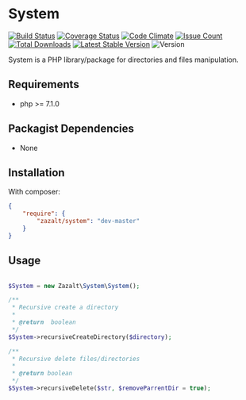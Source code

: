 System
=================

[![Build Status](https://travis-ci.org/Zazalt/System.svg?branch=master)](https://travis-ci.org/Zazalt/System)
[![Coverage Status](https://coveralls.io/repos/github/Zazalt/System/badge.svg?branch=master)](https://coveralls.io/github/Zazalt/System?branch=master)
[![Code Climate](https://codeclimate.com/github/Zazalt/System/badges/gpa.svg)](https://codeclimate.com/github/Zazalt/System)
[![Issue Count](https://codeclimate.com/github/Zazalt/System/badges/issue_count.svg)](https://codeclimate.com/github/Zazalt/System/issues)
[![Total Downloads](https://poser.pugx.org/zazalt/system/downloads)](https://packagist.org/packages/zazalt/system/stats)
[![Latest Stable Version](https://poser.pugx.org/zazalt/system/v/stable)](https://packagist.org/packages/zazalt/system)
![Version](https://img.shields.io/badge/version-beta-yellow.svg)

System is a PHP library/package for directories and files manipulation.

Requirements
---------------
* php >= 7.1.0

Packagist Dependencies
---------------
* None

Installation
---------------
With composer:
``` json
{
	"require": {
		"zazalt/system": "dev-master"
	}
}
```

## Usage
```php

$System = new Zazalt\System\System();

/**
 * Recursive create a directory
 *
 * @return  boolean
 */
$System->recursiveCreateDirectory($directory);

/**
 * Recursive delete files/directories
 *
 * @return boolean
 */
$System->recursiveDelete($str, $removeParrentDir = true);
```